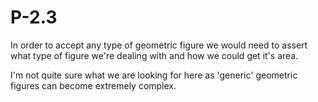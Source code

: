 # P-2.3

In order to accept any type of geometric figure we would need to assert
what type of figure we're dealing with and how we could get it's area.

I'm not quite sure what we are looking for here as 'generic' geometric figures
can become extremely complex.

